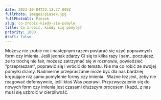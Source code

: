 ```yaml
---
date: 2023-10-04T22:13:27.095Z
fullPhoto: images/piesek.jpg
fullPhotoAlt: Piesek
slug: co-zrobic-kiedy-sie-pomyle
title: Co zrobić, kiedy się pomylę?
priority: 1000
draft: false
---
```

Możesz nie zrobić nic i następnym razem postarać się użyć poprawnych form czy imienia. Jeśli jednak zdarzy Ci się to kilka razy i sam\_ poczujesz, że to trochę nie fair, możesz zatrzymać się w rozmowie, powiedzieć “przepraszam”, poprawić się i wrócić do tematu. Nie ma co robić ze swojej pomyłki dramy. Nadmierne przepraszanie może być dla nas bardziej krępujące niż samo pomylenie formy czy imienia. 
Ważne też jest, żeby nie reagować defensywnie, jeśli ktoś Was poprawi. Przyzwyczajenie się do nowych form czy imienia jest czasami dłuższym procesem i każd\_ z nas musi się uzbroić w cierpliwość.